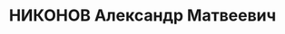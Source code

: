 ---
title: НИКОНОВ Александр Матвеевич
description: "Род. в 1893, Вытегра, русский, обр.: среднее, член ВКП(б). Проживал:\
  \ Москва, 1-й Воздвиженский пер., д. 12, кв. 7. Зам. начальника Разведывательного\
  \ управления РККА, комдив, бывший офицер царской армии \n  Арестован 03.10.1937.\
  \ Обв. в участии в к.-р. военном заговоре. Приговор: ВК ВС СССР, 25.10.1937 – ВМН.\
  \ Расстрелян 26.10.1937, г.Москва. \n  Реабилитирован ВК ВС СССР 19.05.1956"
---